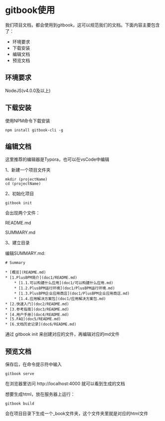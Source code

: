 # gitbook使用

我们项目文档，都会使用到gitbook，这可以规范我们的文档。下面内容主要包含了：

- 环境要求
- 下载安装
- 编辑文档
- 预览文档

## 环境要求

NodeJS(v4.0.0及以上)

## 下载安装

使用NPM命令下载安装

```
npm install gitbook-cli -g
```

## 编辑文档

这里推荐的编辑器是Typora，也可以在vsCode中编辑

1、新建一个项目文件夹

```
mkdir (projectName)
cd (projectName)
```

2、初始化项目

```
gitbook init
```

会出现两个文件：

README.md

SUMMARY.md

3、建立目录

编辑SUMMARY.md:

```
# Summary

* [概览](README.md)
* [1.PlusBPM简介](doc1/README.md)
    * [1.1.可以构建什么应用](doc1/可以构建什么应用.md)
    * [1.2.PlusBPM运行环境](doc1/PlusBPM运行环境.md)
    * [1.3.PlusBPM企业应用商店](doc1/PlusBPM企业应用商店.md)
    * [1.4.应用解决方案包](doc1/应用解决方案包.md)
* [2.快速入门](doc2/README.md)
* [3.参考指南](doc3/README.md)
* [4.用户手册](doc4/README.md)
* [5.FAQ](doc5/README.md)
* [6.文档历史记录](doc6/README.md)
```

通过 gitbook init  来创建对应的文件，再编辑对应的md文件

## 预览文档

保存后，在命令提示符中输入

```
gitbook serve
```

在浏览器里访问 http://localhost:4000 就可以看到生成的文档

想要生成html，放在服务器上运行：

```
gitbook build
```

会在项目目录下生成一个_book文件夹，这个文件夹里就是对应的html文件

